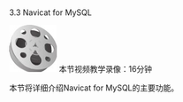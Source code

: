 ### 
  3.3 Navicat for MySQL


<img class="my_markdown" class="h-pic" src="../images/Figure-0078-95.jpg" style="width:86px;  height: 85px; "/> 本节视频教学录像：16分钟

本节将详细介绍Navicat for MySQL的主要功能。

